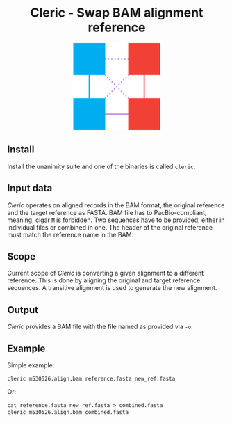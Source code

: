 <h1 align="center">
    Cleric - Swap BAM alignment reference
</h1>

<p align="center">
  <img src="img/cleric.png" alt="Logo of Cleric" width="200px"/>
</p>

## Install
Install the unanimity suite and one of the binaries is called `cleric`.

## Input data
*Cleric* operates on aligned records in the BAM format, the original reference
and the target reference as FASTA.
BAM file has to PacBio-compliant, meaning, cigar `M` is forbidden.
Two sequences have to be provided, either in individual files or combined in one.
The header of the original reference must match the reference name in the BAM.

## Scope
Current scope of *Cleric* is converting a given alignment to a different
reference. This is done by aligning the original and target reference sequences.
A transitive alignment is used to generate the new alignment.

## Output
*Cleric* provides a BAM file with the file named as provided via `-o`.

## Example
Simple example:
```
cleric m530526.align.bam reference.fasta new_ref.fasta
```

Or:
```
cat reference.fasta new_ref.fasta > combined.fasta
cleric m530526.align.bam combined.fasta
```
